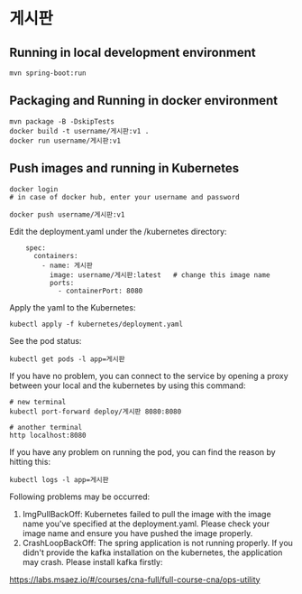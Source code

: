 # 게시판

## Running in local development environment

```
mvn spring-boot:run
```

## Packaging and Running in docker environment

```
mvn package -B -DskipTests
docker build -t username/게시판:v1 .
docker run username/게시판:v1
```

## Push images and running in Kubernetes

```
docker login 
# in case of docker hub, enter your username and password

docker push username/게시판:v1
```

Edit the deployment.yaml under the /kubernetes directory:
```
    spec:
      containers:
        - name: 게시판
          image: username/게시판:latest   # change this image name
          ports:
            - containerPort: 8080

```

Apply the yaml to the Kubernetes:
```
kubectl apply -f kubernetes/deployment.yaml
```

See the pod status:
```
kubectl get pods -l app=게시판
```

If you have no problem, you can connect to the service by opening a proxy between your local and the kubernetes by using this command:
```
# new terminal
kubectl port-forward deploy/게시판 8080:8080

# another terminal
http localhost:8080
```

If you have any problem on running the pod, you can find the reason by hitting this:
```
kubectl logs -l app=게시판
```

Following problems may be occurred:

1. ImgPullBackOff:  Kubernetes failed to pull the image with the image name you've specified at the deployment.yaml. Please check your image name and ensure you have pushed the image properly.
1. CrashLoopBackOff: The spring application is not running properly. If you didn't provide the kafka installation on the kubernetes, the application may crash. Please install kafka firstly:

https://labs.msaez.io/#/courses/cna-full/full-course-cna/ops-utility

